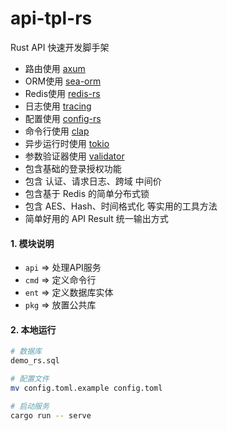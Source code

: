 # api-tpl-rs

Rust API 快速开发脚手架

- 路由使用 [axum](https://github.com/tokio-rs/axum)
- ORM使用 [sea-orm](https://github.com/SeaQL/sea-orm)
- Redis使用 [redis-rs](https://github.com/redis-rs/redis-rs)
- 日志使用 [tracing](https://github.com/tokio-rs/tracing)
- 配置使用 [config-rs](https://github.com/mehcode/config-rs)
- 命令行使用 [clap](https://github.com/clap-rs/clap)
- 异步运行时使用 [tokio](https://github.com/tokio-rs/tokio)
- 参数验证器使用 [validator](https://github.com/Keats/validator)
- 包含基础的登录授权功能
- 包含 认证、请求日志、跨域 中间价
- 包含基于 Redis 的简单分布式锁
- 包含 AES、Hash、时间格式化 等实用的工具方法
- 简单好用的 API Result 统一输出方式

#### 1. 模块说明

- `api` => 处理API服务
- `cmd` => 定义命令行
- `ent` => 定义数据库实体
- `pkg` => 放置公共库

#### 2. 本地运行

```sh
# 数据库
demo_rs.sql

# 配置文件
mv config.toml.example config.toml

# 启动服务
cargo run -- serve
```
